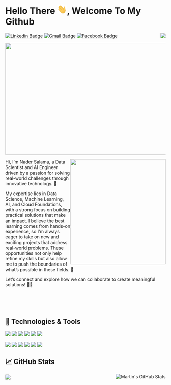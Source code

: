 # Hello There <img src="https://raw.githubusercontent.com/LuciferLuther/LuciferLuther/master/wave.gif" height = "30px" width="30px">, Welcome To My Github

[![Linkedin Badge](https://img.shields.io/badge/-NaderSalama-blue?style=flat&logo=Linkedin&logoColor=white&link=https://www.linkedin.com/in/nader-salama-lucifers/)](https://www.linkedin.com/in/nader-salama-lucifers/)
[![Gmail Badge](https://img.shields.io/badge/-NaderSalama-c14438?style=flat&logo=Gmail&logoColor=white&link=mailto:nadersalama666@gmail.com)](mailto:nadersalama666@gmail.com)
[![Facebook Badge](https://img.shields.io/badge/-NaderSalama-%231877F2.svg?&style=flat-square&logo=facebook&logoColor=white&link=https://www.facebook.com/nader.salama.77)](https://www.facebook.com/nader.salama.77)
<img align="right" src="https://visitor-badge.laobi.icu/badge?page_id=LuciferLuther.LuciferLuther" />
 <!---   
[![Facebook Badge](https://img.shields.io/badge/-Portfolio-%231877F2.svg?&style=flat-square&logo=React&logoColor=white&link=https://developer-folio-iota.vercel.app/)](https://developer-folio-iota.vercel.app/) 
--->

<p align="center">
<img align = "center" width="800" height="350" src="https://i.pinimg.com/originals/06/a8/5b/06a85b703ccc50fcc2214bac56214f48.gif">
  
<p align="right">
<img align="right" img width="300" height="330" alt="" src="https://media0.giphy.com/media/3dhmyq6EKw2x7eFt4X/giphy.gif?cid=ecf05e473oq0l71x21644p7ctqjtwffuu63f40qlva08o3oh&rid=giphy.gif&ct=g"/>

 <!---   
<p align="right"> 
 <!--- 
  Some images
  https://s35422.pcdn.co/wp-content/uploads/2017/10/4-Ways-to-Get-Wisdom.jpg
  https://images.squarespace-cdn.com/content/v1/5b3651f1da02bc4faec77390/1547820792598-PVSP6SVSNSPCZKWBNI4Q/truth+and+wisdom.jpg
  https://cdnb.artstation.com/p/assets/images/images/009/509/569/large/sahil-mathur-final.jpg?1519390374&dl=1

<img width="300" height="330" alt="" src="https://media0.giphy.com/media/3dhmyq6EKw2x7eFt4X/giphy.gif?cid=ecf05e473oq0l71x21644p7ctqjtwffuu63f40qlva08o3oh&rid=giphy.gif&ct=g"/>
  --->
  
Hi, I’m Nader Salama, a Data Scientist and AI Engineer driven by a passion for solving real-world challenges through innovative technology. 🚀

My expertise lies in Data Science, Machine Learning, AI, and Cloud Foundations, with a strong focus on building practical solutions that make an impact. I believe the best learning comes from hands-on experience, so I’m always eager to take on new and exciting projects that address real-world problems. These opportunities not only help refine my skills but also allow me to push the boundaries of what’s possible in these fields. 🌟

Let’s connect and explore how we can collaborate to create meaningful solutions! 👨‍💻

<br>
<br>
<br>


## 🔧 Technologies & Tools
![](https://img.shields.io/badge/Code-Python-informational?style=flat&logo=python&logoColor=white&color=2bbc8a)
![](https://img.shields.io/badge/Code-OpenCV-informational?style=flat&logo=openCV&logoColor=white&color=2bbc8a)
![](https://img.shields.io/badge/Code-C++-informational?style=flat&logo=C&logoColor=white&color=2bbc8a)
![](https://img.shields.io/badge/Code-Pandas-informational?style=flat&logo=pandas&logoColor=white&color=2bbc8a)
![](https://img.shields.io/badge/Code-Numpy-informational?style=flat&logo=numpy&logoColor=white&color=2bbc8a)
![](https://img.shields.io/badge/Code-PostgreSQL-informational?style=flat&logo=PostgreSQL&logoColor=white&color=2bbc8a)

![](https://img.shields.io/badge/Code-HTML5-informational?style=flat&logo=HTML5&logoColor=white&color=2bbc8a)
![](https://img.shields.io/badge/Code-Keras-informational?style=flat&logo=Keras&logoColor=white&color=2bbc8a)
![](https://img.shields.io/badge/Code-Tensorflow-informational?style=flat&logo=Tensorflow&logoColor=white&color=2bbc8a)
![](https://img.shields.io/badge/Code-Amazon_AWS-informational?style=flat&logo=amazon-aws&logoColor=white&color=2bbc8a)
![](https://img.shields.io/badge/Code-PowerBI-informational?style=flat&logo=PowerBI&logoColor=white&color=2bbc8a)
![](https://img.shields.io/badge/Code-R-informational?style=flat&logo=r&logoColor=white&color=2bbc8a)

## &#x1f4c8; GitHub Stats
  
<a href="https://github.com/LuciferLuther/LuciferLuther">
  <img align="center" src="https://github-readme-stats.vercel.app/api/top-langs/?username=LuciferLuther&hide=java,html,tex&title_color=ffffff&text_color=c9cacc&icon_color=2bbc8a&bg_color=1d1f21&langs_count=3" />
</a>
<a href="https://github.com/MartinHeinz/MartinHeinz">
  <img align="right" src="https://github-readme-stats.vercel.app/api?username=LuciferLuther&show_icons=true&line_height=27&count_private=true&title_color=ffffff&text_color=c9cacc&icon_color=2bbc8a&bg_color=1d1f21" alt="Martin's GitHub Stats" />
</a>
  
